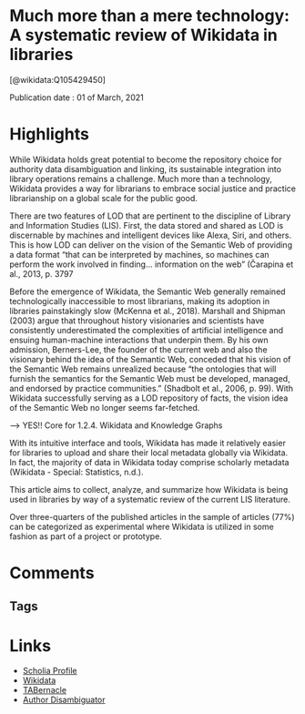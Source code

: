 
Much more than a mere technology: A systematic review of Wikidata in libraries
==============================================================================
  
  [@wikidata:Q105429450]  
  
Publication date : 01 of March, 2021  

# Highlights

While Wikidata holds great potential to become the repository choice for authority data disambiguation and linking, its sustainable integration into library operations remains a challenge. Much more than a technology, Wikidata provides a way for librarians to embrace social justice and practice librarianship on a global scale for the public good.


There are two features of LOD that are pertinent to the discipline of Library and Information Studies (LIS). First, the data stored and shared as LOD is discernable by machines and intelligent devices like Alexa, Siri, and others. This is how LOD can deliver on the vision of the Semantic Web of providing a data format “that can be interpreted by machines, so machines can perform the work involved in finding… information on the web” (Čarapina et al., 2013, p. 3797


Before the emergence of Wikidata, the Semantic Web generally remained technologically inaccessible to most librarians, making its adoption in libraries painstakingly slow (McKenna et al., 2018). Marshall and Shipman (2003) argue that throughout history visionaries and scientists have consistently underestimated the complexities of artificial intelligence and ensuing human-machine interactions that underpin them. By his own admission, Berners-Lee, the founder of the current web and also the visionary behind the idea of the Semantic Web, conceded that his vision of the Semantic Web remains unrealized because “the ontologies that will furnish the semantics for the Semantic Web must be developed, managed, and endorsed by practice communities.” (Shadbolt et al., 2006, p. 99). With Wikidata successfully serving as a LOD repository of facts, the vision idea of the Semantic Web no longer seems far-fetched.


--> YES!! Core for 1.2.4. Wikidata and Knowledge Graphs

With its intuitive interface and tools, Wikidata has made it relatively easier for libraries to upload and share their local metadata globally via Wikidata. In fact, the majority of data in Wikidata today comprise scholarly metadata (Wikidata - Special: Statistics, n.d.).

This article aims to collect, analyze, and summarize how Wikidata is being used in libraries by way of a systematic review of the current LIS literature.

Over three-quarters of the published articles in the sample of articles (77%) can be categorized as experimental where Wikidata is utilized in some fashion as part of a project or prototype.




# Comments

## Tags

# Links
  
 * [Scholia Profile](https://scholia.toolforge.org/work/Q105429450)  
 * [Wikidata](https://www.wikidata.org/wiki/Q105429450)  
 * [TABernacle](https://tabernacle.toolforge.org/?#/tab/manual/Q105429450/P921%3BP4510)  
 * [Author Disambiguator](https://author-disambiguator.toolforge.org/work_item_oauth.php?id=Q105429450&batch_id=&match=1&author_list_id=&doit=Get+author+links+for+work)  
